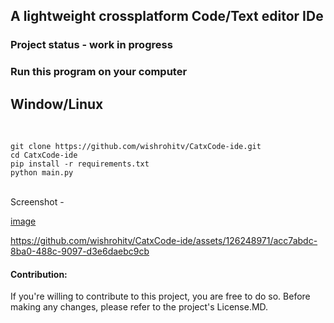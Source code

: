## A lightweight crossplatform Code/Text editor IDe

### Project status - work in progress

<h3>Run this program on your computer</h3>

<h2>Window/Linux</h2>

<br>
<code>
git clone https://github.com/wishrohitv/CatxCode-ide.git
cd CatxCode-ide
pip install -r requirements.txt
python main.py
</code>
<br>

Screenshot -

[image](https://github.com/wishrohitv/CatxCode-ide/assets/126248971/8a58d3f0-003d-4501-ab25-f1ba784199a5)


https://github.com/wishrohitv/CatxCode-ide/assets/126248971/acc7abdc-8ba0-488c-9097-d3e6daebc9cb



<p><h4>Contribution:</h4> If you're willing to contribute to this project, you are free to do so. Before making any changes, please refer to the project's <a link = "https://github.com/wishrohitv/CatxCode-ide/blob/main/README.md">License.MD</a>.
</p>
